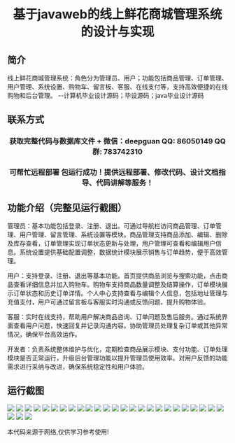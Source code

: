 <p><h1 align="center">基于javaweb的线上鲜花商城管理系统的设计与实现</h1></p>

## 简介
线上鲜花商城管理系统：角色分为管理员、用户；功能包括商品管理、订单管理、用户管理、系统设置、购物车、留言板、客服、在线支付等，支持高效便捷的在线购物和后台管理。    --计算机毕业设计源码；毕设源码；java毕业设计源码


## 联系方式
<p><h3 align="center">获取完整代码与数据库文件 + 微信：deepguan QQ: 86050149 QQ群: 783742310</h3></p>
<p><h3 align="center">可帮忙远程部署 包运行成功！提供远程部署、修改代码、设计文档指导、代码讲解等服务！</h3></p>

## 功能介绍（完整见运行截图）
管理员：基本功能包括登录、注册、退出。可通过导航栏访问商品管理、订单管理、用户管理、留言管理、系统设置等模块。商品管理支持商品添加、编辑、删除及库存查看，订单管理实现订单状态更新与处理，用户管理可查看和编辑用户信息。系统设置提供基础配置调整，数据统计模块展示销售与订单趋势，便于高效管理。

用户：支持登录、注册、退出等基本功能。首页提供商品浏览与搜索功能，点击商品查看详细信息并加入购物车。购物车支持商品数量调整及结算操作，订单模块展示订单状态和历史订单详情。个人中心支持查看与编辑个人信息，包括地址管理与充值支付，用户可通过留言板与客服实时沟通或反馈问题，提升购物体验。

客服：实时在线支持，帮助用户解决商品咨询、订单问题及售后服务。通过系统界面查看用户问题，快速回复并记录沟通内容。协助管理员处理复杂订单或其他异常情况，确保平台高效运作。

开发者：负责系统整体维护与优化，定期检查商品展示模块、支付功能、订单处理模块是否正常运行，升级后台管理功能以提升管理员使用效率。对用户反馈的功能需求进行采纳与改进，确保系统稳定性和用户体验。


## 运行截图
![](https://bs-1329754181.cos.ap-shanghai.myqcloud.com/ssm/OnlineFlowerShopManagementSystem/img/001.jpg)
![](https://bs-1329754181.cos.ap-shanghai.myqcloud.com/ssm/OnlineFlowerShopManagementSystem/img/002.jpg)
![](https://bs-1329754181.cos.ap-shanghai.myqcloud.com/ssm/OnlineFlowerShopManagementSystem/img/003.jpg)
![](https://bs-1329754181.cos.ap-shanghai.myqcloud.com/ssm/OnlineFlowerShopManagementSystem/img/004.jpg)
![](https://bs-1329754181.cos.ap-shanghai.myqcloud.com/ssm/OnlineFlowerShopManagementSystem/img/005.jpg)
![](https://bs-1329754181.cos.ap-shanghai.myqcloud.com/ssm/OnlineFlowerShopManagementSystem/img/006.jpg)
![](https://bs-1329754181.cos.ap-shanghai.myqcloud.com/ssm/OnlineFlowerShopManagementSystem/img/007.jpg)
![](https://bs-1329754181.cos.ap-shanghai.myqcloud.com/ssm/OnlineFlowerShopManagementSystem/img/008.jpg)
![](https://bs-1329754181.cos.ap-shanghai.myqcloud.com/ssm/OnlineFlowerShopManagementSystem/img/009.jpg)
![](https://bs-1329754181.cos.ap-shanghai.myqcloud.com/ssm/OnlineFlowerShopManagementSystem/img/010.jpg)
![](https://bs-1329754181.cos.ap-shanghai.myqcloud.com/ssm/OnlineFlowerShopManagementSystem/img/011.jpg)
![](https://bs-1329754181.cos.ap-shanghai.myqcloud.com/ssm/OnlineFlowerShopManagementSystem/img/012.jpg)
![](https://bs-1329754181.cos.ap-shanghai.myqcloud.com/ssm/OnlineFlowerShopManagementSystem/img/013.jpg)
![](https://bs-1329754181.cos.ap-shanghai.myqcloud.com/ssm/OnlineFlowerShopManagementSystem/img/014.jpg)
![](https://bs-1329754181.cos.ap-shanghai.myqcloud.com/ssm/OnlineFlowerShopManagementSystem/img/015.jpg)
![](https://bs-1329754181.cos.ap-shanghai.myqcloud.com/ssm/OnlineFlowerShopManagementSystem/img/016.jpg)
![](https://bs-1329754181.cos.ap-shanghai.myqcloud.com/ssm/OnlineFlowerShopManagementSystem/img/017.jpg)
![](https://bs-1329754181.cos.ap-shanghai.myqcloud.com/ssm/OnlineFlowerShopManagementSystem/img/018.jpg)
![](https://bs-1329754181.cos.ap-shanghai.myqcloud.com/ssm/OnlineFlowerShopManagementSystem/img/019.jpg)
![](https://bs-1329754181.cos.ap-shanghai.myqcloud.com/ssm/OnlineFlowerShopManagementSystem/img/020.jpg)
![](https://bs-1329754181.cos.ap-shanghai.myqcloud.com/ssm/OnlineFlowerShopManagementSystem/img/021.jpg)
![](https://bs-1329754181.cos.ap-shanghai.myqcloud.com/ssm/OnlineFlowerShopManagementSystem/img/022.jpg)
![](https://bs-1329754181.cos.ap-shanghai.myqcloud.com/ssm/OnlineFlowerShopManagementSystem/img/023.jpg)
![](https://bs-1329754181.cos.ap-shanghai.myqcloud.com/ssm/OnlineFlowerShopManagementSystem/img/024.jpg)
![](https://bs-1329754181.cos.ap-shanghai.myqcloud.com/ssm/OnlineFlowerShopManagementSystem/img/025.jpg)
![](https://bs-1329754181.cos.ap-shanghai.myqcloud.com/ssm/OnlineFlowerShopManagementSystem/img/026.jpg)
![](https://bs-1329754181.cos.ap-shanghai.myqcloud.com/ssm/OnlineFlowerShopManagementSystem/img/027.jpg)
![](https://bs-1329754181.cos.ap-shanghai.myqcloud.com/ssm/OnlineFlowerShopManagementSystem/img/028.jpg)

<p>本代码来源于网络,仅供学习参考使用!</p>
